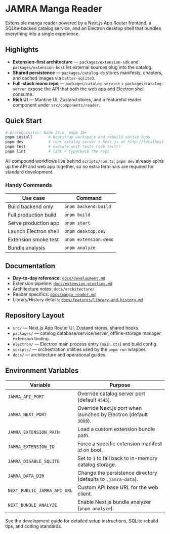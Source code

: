 # JAMRA Manga Reader

Extensible manga reader powered by a Next.js App Router frontend, a SQLite-backed catalog service, and an Electron desktop shell that bundles everything into a single experience.

## Highlights

- **Extension-first architecture** — `packages/extension-sdk` and `packages/extension-host` let external sources plug into the catalog.
- **Shared persistence** — `packages/catalog-db` stores manifests, chapters, and cached images via `better-sqlite3`.
- **Full-stack mono repo** — `packages/catalog-service` + `packages/catalog-server` expose the API that both the web app and Electron shell consume.
- **Rich UI** — Mantine UI, Zustand stores, and a featureful reader component under `src/components/reader`.

## Quick Start

```bash
# prerequisites: Node 24.x, pnpm 10+
pnpm install       # bootstrap workspace and rebuild native deps
pnpm dev           # runs catalog server + Next.js at http://localhost:3000
pnpm test          # execute unit tests (see test/)
pnpm lint          # lint + typecheck the repo
```

All compound workflows live behind `scripts/run.ts`; `pnpm dev` already spins up the API and web app together, so no extra terminals are required for standard development.

### Handy Commands

| Use case              | Command |
| --------------------- | ------- |
| Build backend only    | `pnpm backend:build` |
| Full production build | `pnpm build` |
| Serve production app  | `pnpm start` |
| Launch Electron shell | `pnpm desktop:dev` |
| Extension smoke test  | `pnpm extension:demo` |
| Bundle analysis       | `pnpm analyze` |

## Documentation

- **Day-to-day reference:** [`docs/development.md`](docs/development.md)
- Extension pipeline: [`docs/extension-pipeline.md`](docs/extension-pipeline.md)
- Architecture notes: `docs/architecture/`
- Reader specifics: [`docs/manga-reader.md`](docs/manga-reader.md)
- Library/History details: [`docs/features/library-and-history.md`](docs/features/library-and-history.md)

## Repository Layout

- `src/` — Next.js App Router UI, Zustand stores, shared hooks.
- `packages/` — catalog database/service/server, offline-storage manager, extension tooling.
- `electron/` — Electron main process entry (`main.cts`) and build config.
- `scripts/` — orchestration utilities used by the `pnpm run` wrapper.
- `docs/` — architecture and operational guides.

## Environment Variables

| Variable | Purpose |
| -------- | ------- |
| `JAMRA_API_PORT` | Override catalog server port (default `4545`). |
| `JAMRA_NEXT_PORT` | Override Next.js port when launched by Electron (default `3000`). |
| `JAMRA_EXTENSION_PATH` | Load a custom extension bundle path. |
| `JAMRA_EXTENSION_ID` | Force a specific extension manifest id on boot. |
| `JAMRA_DISABLE_SQLITE` | Set to `1` to fall back to in-memory catalog storage. |
| `JAMRA_DATA_DIR` | Change the persistence directory (defaults to `.jamra-data`). |
| `NEXT_PUBLIC_JAMRA_API_URL` | Custom API base URL for the web client. |
| `NEXT_BUNDLE_ANALYZE` | Enable Next.js bundle analyzer (`pnpm analyze`). |

See the development guide for detailed setup instructions, SQLite rebuild tips, and coding standards.

